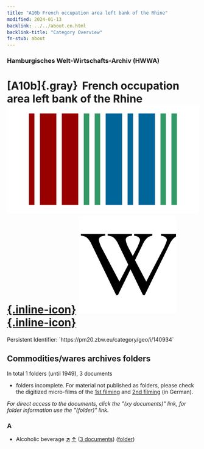 ```yaml
---
title: "A10b French occupation area left bank of the Rhine"
modified: 2024-01-13
backlink: ../../about.en.html
backlink-title: "Category Overview"
fn-stub: about
---
```


### Hamburgisches Welt-Wirtschafts-Archiv (HWWA)

# [A10b]{.gray}&#8201; French occupation area left bank of the Rhine &#160; [![Wikidata](/images/Wikidata-logo.svg "Wikidata"){.inline-icon}](http://www.wikidata.org/entity/Q1759388) [![Wikipedia](/images/Wikipedia-W.svg "Wikipedia"){.inline-icon}](https://en.wikipedia.org/wiki/Left_Bank_of_the_Rhine)

<div class="hint">Persistent Identifier: `https://pm20.zbw.eu/category/geo/i/140934`</div>







## Commodities/wares archives folders











In total 1 folders (until 1949), 3 documents
- folders incomplete.  For material not published as folders, please check the
digitized micro-films of the [1st filming](/film/h1_wa.de.html) and [2nd
filming](/film/h2_wa.de.html) (in German).

_For direct access to the documents, click the "(xy documents)" link, for folder information use the "(folder)" link._



### A

- Alcoholic beverage [**&nearr;**](../../../ware/i/141966/about.en.html "Alcoholic beverage (xXX all over the world)") [**&uarr;**](../../../ware/about.en.html#PID20.02-Sp "Ware category system") (<a href="https://pm20.zbw.eu/iiifview/folder/wa/141966,140934" title="about: Alcoholic beverage : French occupation area left bank of the Rhine" target="_blank">3 documents</a>) ([folder](../../../../folder/wa/1419xx/141966/1409xx/140934/about.en.html))




